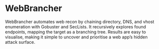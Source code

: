 # WebBrancher
WebBrancher automates web recon by chaining directory, DNS, and vhost enumeration with Gobuster and SecLists. It recursively explores found endpoints, mapping the target as a branching tree. Results are easy to visualise, making it simple to uncover and prioritise a web app’s hidden attack surface.

